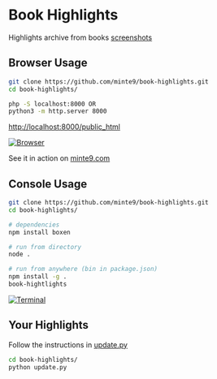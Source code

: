 # Book Highlights

Highlights archive from books [screenshots](https://github.com/minte9/book-highlights/tree/main/files_archive/my_books/book1/author1)

## Browser Usage

~~~sh
git clone https://github.com/minte9/book-highlights.git
cd book-highlights/

php -S localhost:8000 OR
python3 -m http.server 8000

~~~

[http://localhost:8000/public_html](http://localhost:8000/public_html)

[![Browser](https://www.minte9.com/lib/images/github/book-highlights/m9_08.png)](https://www.minte9.com/lib/js/minte9/book-highlights/public_html/index.htm?catg=programming&id=5)

See it in action on [minte9.com](https://www.minte9.com/lib/js/minte9/book-highlights/public_html/index.htm?catg=programming&id=5)

## Console Usage

~~~sh
git clone https://github.com/minte9/book-highlights.git
cd book-highlights/

# dependencies
npm install boxen

# run from directory
node .

# run from anywhere (bin in package.json)
npm install -g .
book-hightlights
~~~

[![Terminal](https://www.minte9.com/lib/images/github/book-highlights/highlight_02.png)](https://www.minte9.com)

##

## Your Highlights

Follow the instructions in [update.py](https://github.com/minte9/book-highlights/blob/main/update.py)

~~~sh
cd book-highlights/
python update.py
~~~

